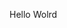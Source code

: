 Hello Wolrd































































































































































































































































































































































































































































































































































































































































































































































































































































































































































































































































































































































































































































































































































































































































































































































































































































































































































































































































































































































































































































































































































































































































































































































































































































































































































































































































































































































































































































































































































































































































































































































































































































































































































































































































































































































































































































































































































































































































































































































































































































































































